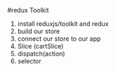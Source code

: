 #redux Toolkit

1. install reduxjs/toolkit and redux
2. build our store
3. connect our store to our app
4. Slice (cartSlice)
5. dispatch(action)
6. selector
